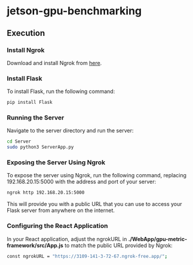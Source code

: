 # jetson-gpu-benchmarking

## Execution

### Install Ngrok

Download and install Ngrok from [here](https://ngrok.com/download).

### Install Flask

To install Flask, run the following command:

```bash
pip install Flask
```

### Running the Server

Navigate to the server directory and run the server:

```bash
cd Server
sudo python3 ServerApp.py
```

### Exposing the Server Using Ngrok
To expose the server using Ngrok, run the following command, replacing 192.168.20.15:5000 with the address and port of your server:

```bash
ngrok http 192.168.20.15:5000
```
This will provide you with a public URL that you can use to access your Flask server from anywhere on the internet.

### Configuring the React Application
In your React application, adjust the ngrokURL in **./WebApp/gpu-metric-framework/src/App.js** to match the public URL provided by Ngrok:

```bash
const ngrokURL = "https://3109-141-3-72-67.ngrok-free.app/";
```
